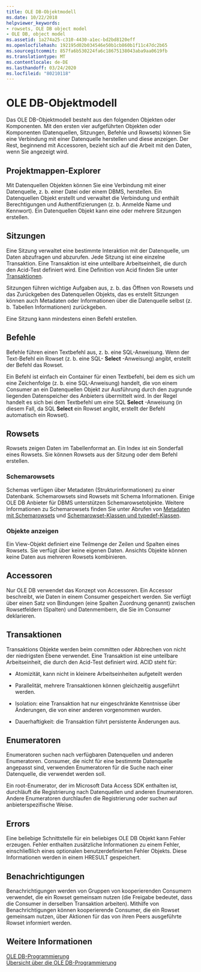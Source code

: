 ```yaml
---
title: OLE DB-Objektmodell
ms.date: 10/22/2018
helpviewer_keywords:
- rowsets, OLE DB object model
- OLE DB, object model
ms.assetid: 1a274a25-c310-4430-a1ec-bd2bd8120eff
ms.openlocfilehash: 192195d02b034546e50b1cb860b1f11c47dc2b65
ms.sourcegitcommit: 857fa6b530224fa6c18675138043aba9aa0619fb
ms.translationtype: MT
ms.contentlocale: de-DE
ms.lasthandoff: 03/24/2020
ms.locfileid: "80210118"
---
```

# <a name="ole-db-object-model"></a>OLE DB-Objektmodell

Das OLE DB-Objektmodell besteht aus den folgenden Objekten oder Komponenten. Mit den ersten vier aufgeführten Objekten oder Komponenten (Datenquellen, Sitzungen, Befehle und Rowsets) können Sie eine Verbindung mit einer Datenquelle herstellen und diese anzeigen. Der Rest, beginnend mit Accessoren, bezieht sich auf die Arbeit mit den Daten, wenn Sie angezeigt wird.

## <a name="data-sources"></a>Projektmappen-Explorer

Mit Datenquellen Objekten können Sie eine Verbindung mit einer Datenquelle, z. b. einer Datei oder einem DBMS, herstellen. Ein Datenquellen Objekt erstellt und verwaltet die Verbindung und enthält Berechtigungen und Authentifizierungen (z. b. Anmelde Name und Kennwort). Ein Datenquellen Objekt kann eine oder mehrere Sitzungen erstellen.

## <a name="sessions"></a>Sitzungen

Eine Sitzung verwaltet eine bestimmte Interaktion mit der Datenquelle, um Daten abzufragen und abzurufen. Jede Sitzung ist eine einzelne Transaktion. Eine Transaktion ist eine unteilbare Arbeitseinheit, die durch den Acid-Test definiert wird. Eine Definition von Acid finden Sie unter [Transaktionen](#vcconoledbcomponents_transactions).

Sitzungen führen wichtige Aufgaben aus, z. b. das Öffnen von Rowsets und das Zurückgeben des Datenquellen Objekts, das es erstellt Sitzungen können auch Metadaten oder Informationen über die Datenquelle selbst (z. b. Tabellen Informationen) zurückgeben.

Eine Sitzung kann mindestens einen Befehl erstellen.

## <a name="commands"></a>Befehle

Befehle führen einen Textbefehl aus, z. b. eine SQL-Anweisung. Wenn der Text-Befehl ein Rowset (z. b. eine SQL- **Select** -Anweisung) angibt, erstellt der Befehl das Rowset.

Ein Befehl ist einfach ein Container für einen Textbefehl, bei dem es sich um eine Zeichenfolge (z. b. eine SQL-Anweisung) handelt, die von einem Consumer an ein Datenquellen Objekt zur Ausführung durch den zugrunde liegenden Datenspeicher des Anbieters übermittelt wird. In der Regel handelt es sich bei dem Textbefehl um eine SQL **Select** -Anweisung (in diesem Fall, da SQL **Select** ein Rowset angibt, erstellt der Befehl automatisch ein Rowset).

## <a name="rowsets"></a>Rowsets

Rowsets zeigen Daten im Tabellenformat an. Ein Index ist ein Sonderfall eines Rowsets. Sie können Rowsets aus der Sitzung oder dem Befehl erstellen.

### <a name="schema-rowsets"></a>Schemarowsets

Schemas verfügen über Metadaten (Strukturinformationen) zu einer Datenbank. Schemarowsets sind Rowsets mit Schema Informationen. Einige OLE DB Anbieter für DBMS unterstützen Schemarowsetobjekte. Weitere Informationen zu Schemarowsets finden Sie unter Abrufen von [Metadaten mit Schemarowsets](../../data/oledb/obtaining-metadata-with-schema-rowsets.md) und [Schemarowset-Klassen und typedef-Klassen](../../data/oledb/schema-rowset-classes-and-typedef-classes.md).

### <a name="view-objects"></a>Objekte anzeigen

Ein View-Objekt definiert eine Teilmenge der Zeilen und Spalten eines Rowsets. Sie verfügt über keine eigenen Daten. Ansichts Objekte können keine Daten aus mehreren Rowsets kombinieren.

## <a name="accessors"></a>Accessoren

Nur OLE DB verwendet das Konzept von Accessoren. Ein Accessor beschreibt, wie Daten in einem Consumer gespeichert werden. Sie verfügt über einen Satz von Bindungen (eine Spalten Zuordnung genannt) zwischen Rowsetfeldern (Spalten) und Datenmembern, die Sie im Consumer deklarieren.

##  <a name="transactions"></a><a name="vcconoledbcomponents_transactions"></a> Transaktionen

Transaktions Objekte werden beim committen oder Abbrechen von nicht der niedrigsten Ebene verwendet. Eine Transaktion ist eine unteilbare Arbeitseinheit, die durch den Acid-Test definiert wird. ACID steht für:

- Atomizität, kann nicht in kleinere Arbeitseinheiten aufgeteilt werden

- Parallelität, mehrere Transaktionen können gleichzeitig ausgeführt werden.

- Isolation: eine Transaktion hat nur eingeschränkte Kenntnisse über Änderungen, die von einer anderen vorgenommen wurden.

- Dauerhaftigkeit: die Transaktion führt persistente Änderungen aus.

## <a name="enumerators"></a>Enumeratoren

Enumeratoren suchen nach verfügbaren Datenquellen und anderen Enumeratoren. Consumer, die nicht für eine bestimmte Datenquelle angepasst sind, verwenden Enumeratoren für die Suche nach einer Datenquelle, die verwendet werden soll.

Ein root-Enumerator, der im Microsoft Data Access SDK enthalten ist, durchläuft die Registrierung nach Datenquellen und anderen Enumeratoren. Andere Enumeratoren durchlaufen die Registrierung oder suchen auf anbieterspezifische Weise.

## <a name="errors"></a>Errors

Eine beliebige Schnittstelle für ein beliebiges OLE DB Objekt kann Fehler erzeugen. Fehler enthalten zusätzliche Informationen zu einem Fehler, einschließlich eines optionalen benutzerdefinierten Fehler Objekts. Diese Informationen werden in einem HRESULT gespeichert.

## <a name="notifications"></a>Benachrichtigungen

Benachrichtigungen werden von Gruppen von kooperierenden Consumern verwendet, die ein Rowset gemeinsam nutzen (die Freigabe bedeutet, dass die Consumer in derselben Transaktion arbeiten). Mithilfe von Benachrichtigungen können kooperierende Consumer, die ein Rowset gemeinsam nutzen, über Aktionen für das von ihren Peers ausgeführte Rowset informiert werden.

## <a name="see-also"></a>Weitere Informationen

[OLE DB-Programmierung](../../data/oledb/ole-db-programming.md)<br/>
[Übersicht über die OLE DB-Programmierung](../../data/oledb/ole-db-programming-overview.md)
